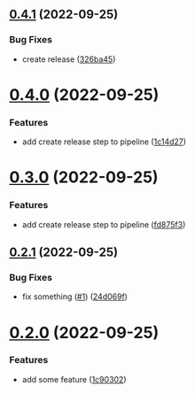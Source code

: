 ## [0.4.1](https://github.com/simonplattner/github-actions-sandbox/compare/v0.4.0...v0.4.1) (2022-09-25)


### Bug Fixes

* create release ([326ba45](https://github.com/simonplattner/github-actions-sandbox/commit/326ba451d672cb2ae58bc533054a66dd9a89d91c))



# [0.4.0](https://github.com/simonplattner/github-actions-sandbox/compare/v0.3.0...v0.4.0) (2022-09-25)


### Features

* add create release step to pipeline ([1c14d27](https://github.com/simonplattner/github-actions-sandbox/commit/1c14d270d0371931ff6f09dc18fdb0aba83fdcb6))



# [0.3.0](https://github.com/simonplattner/github-actions-sandbox/compare/v0.2.1...v0.3.0) (2022-09-25)


### Features

* add create release step to pipeline ([fd875f3](https://github.com/simonplattner/github-actions-sandbox/commit/fd875f3459d672d92546e89abfa66593e23d587e))



## [0.2.1](https://github.com/simonplattner/github-actions-sandbox/compare/v0.2.0...v0.2.1) (2022-09-25)


### Bug Fixes

* fix something ([#1](https://github.com/simonplattner/github-actions-sandbox/issues/1)) ([24d069f](https://github.com/simonplattner/github-actions-sandbox/commit/24d069fbb9baa151280e91c63cbf8391bc5eeb3d))



# [0.2.0](https://github.com/simonplattner/github-actions-sandbox/compare/1c90302f18528ea9d253bc4ff8fb685725ba4729...v0.2.0) (2022-09-25)


### Features

* add some feature ([1c90302](https://github.com/simonplattner/github-actions-sandbox/commit/1c90302f18528ea9d253bc4ff8fb685725ba4729))



